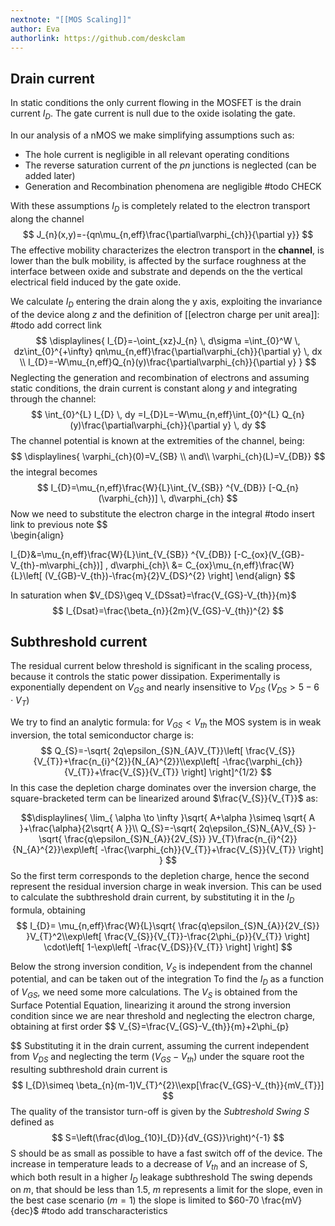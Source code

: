 ```yaml
---
nextnote: "[[MOS Scaling]]"
author: Eva
authorlink: https://github.com/deskclam
---
```

## Drain current

In static conditions the only current flowing in the MOSFET is the drain current $I_{D}$. The gate current is null due to the oxide isolating the gate.

In our analysis of a nMOS we make simplifying assumptions such as:
- The hole current is negligible in all relevant operating conditions
- The reverse saturation current of the *pn* junctions is neglected (can be added later)
- Generation and Recombination phenomena are negligible 
#todo CHECK

With these assumptions $I_{D}$ is completely related to the electron transport along the channel
$$ 
J_{n}(x,y)=-{qn\mu_{n,eff}\frac{\partial\varphi_{ch}}{\partial y}}
$$
The effective mobility characterizes the electron transport in the **channel**, is lower than the bulk mobility, is affected by the surface roughness at the interface between oxide and substrate and depends on the the vertical electrical field induced by the gate oxide.

We calculate $I_{D}$ entering the drain along the y axis, exploiting the invariance of the device along *z* and the definition of [[electron charge per unit area]]: 
#todo add correct link
$$ 
\displaylines{
I_{D}=-\oint_{xz}J_{n}  \, d\sigma =\int_{0}^W  \, dz\int_{0}^{+\infty} qn\mu_{n,eff}\frac{\partial\varphi_{ch}}{\partial y} \, dx \\
I_{D}=-W\mu_{n,eff}Q_{n}(y)\frac{\partial\varphi_{ch}}{\partial y}
}
$$ Neglecting the generation and recombination of electrons and assuming static conditions, the drain current is constant along *y* and integrating through the channel:
$$ 
\int_{0}^{L} I_{D} \, dy =I_{D}L=-W\mu_{n,eff}\int_{0}^{L} Q_{n}(y)\frac{\partial\varphi_{ch}}{\partial y}   \, dy
$$
The channel potential is known at the extremities of the channel, being:
$$ \displaylines{
\varphi_{ch}(0)=V_{SB} \\
and\\
\varphi_{ch}(L)=V_{DB}}
$$
the integral becomes
$$ 
I_{D}=\mu_{n,eff}\frac{W}{L}\int_{V_{SB}} ^{V_{DB}} [-Q_{n}(\varphi_{ch})] \, d\varphi_{ch} 
$$ 
Now we need to substitute the electron charge in the integral #todo insert link to previous note
$$  
\begin{align}

I_{D}&=\mu_{n,eff}\frac{W}{L}\int_{V_{SB}} ^{V_{DB}} [-C_{ox}(V_{GB}-V_{th}-m\varphi_{ch})] \, d\varphi_{ch}\\ 
&= C_{ox}\mu_{n,eff}\frac{W}{L}\left[ (V_{GB}-V_{th})-\frac{m}{2}V_{DS}^{2} \right]
\end{align}
$$

In saturation when $V_{DS}\geq V_{DSsat}=\frac{V_{GS}-V_{th}}{m}$
$$ 
I_{Dsat}=\frac{\beta_{n}}{2m}(V_{GS}-V_{th})^{2}
$$
## Subthreshold current

The residual current below threshold is significant in the scaling process, because it controls the static power dissipation.
Experimentally is exponentially dependent on $V_{GS}$ and nearly insensitive to $V_{DS}$ ($V_{DS}>5-6 \cdot V_{T}$)

We try to find an analytic formula: for $V_{GS}<V_{th}$ the MOS system is in weak inversion, the total semiconductor charge is:
$$ 
Q_{S}=-\sqrt{ 2q\epsilon_{S}N_{A}V_{T}}\left[ \frac{V_{S}}{V_{T}}+\frac{n_{i}^{2}}{N_{A}^{2}}\\exp\left[ -\frac{\varphi_{ch}}{V_{T}}+\frac{V_{S}}{V_{T}} \right] \right]^{1/2}
$$ In this case the depletion charge dominates over the inversion charge, the square-bracketed term can be linearized around $\frac{V_{S}}{V_{T}}$ as:

$$\displaylines{
\lim_{ \alpha \to \infty }\sqrt{ A+\alpha  }\simeq \sqrt{ A }+\frac{\alpha}{2\sqrt{ A }}\\  
Q_{S}=-\sqrt{ 2q\epsilon_{S}N_{A}V_{S} }-\sqrt{ \frac{q\epsilon_{S}N_{A}}{2V_{S}} }V_{T}\frac{n_{i}^{2}}{N_{A}^{2}}\exp\left[ -\frac{\varphi_{ch}}{V_{T}}+\frac{V_{S}}{V_{T}} \right]
}
$$
So the first term corresponds to the depletion charge, hence the second represent the residual inversion charge in weak inversion.
This can be used to calculate the subthreshold drain current, by substituting it in the $I_{D}$ formula, obtaining
$$ 
I_{D}= \mu_{n,eff}\frac{W}{L}\sqrt{ \frac{q\epsilon_{S}N_{A}}{2V_{S}} }V_{T}^2\\exp\left[ \frac{V_{S}}{V_{T}}-\frac{2\phi_{p}}{V_{T}} \right] \cdot\left[ 1-\exp\left[ -\frac{V_{DS}}{V_{T}} \right] \right]
$$

Below the strong inversion condition, $V_{S}$ is independent from the channel potential, and can be taken out of the integration
To find the $I_{D}$ as a function of $V_{GS}$, we need some more calculations. The $V_{S}$ is obtained from the Surface Potential Equation, linearizing it around the strong inversion condition since we are near threshold and neglecting the electron charge, obtaining at first order
$$ 
V_{S}=\frac{V_{GS}-V_{th}}{m}+2\phi_{p}

$$
Substituting it in the drain current, assuming the current independent from $V_{DS}$ and neglecting the term $(V_{GS}-V_{th})$ under the square root the resulting subthreshold drain current is
$$ 
I_{D}\simeq \beta_{n}(m-1)V_{T}^{2}\\exp[\frac{V_{GS}-V_{th}}{mV_{T}}]
$$
The quality of the transistor turn-off is given by the *Subtreshold Swing S* defined as
$$ 
S=\left(\frac{d\log_{10}I_{D}}{dV_{GS}}\right)^{-1}
$$ S should be as small as possible to have a fast switch off of the device.
The increase in temperature leads to a decrease of $V_{th}$ and an increase of S, which both result in a higher $I_{D}$ leakage subthreshold 
The swing depends on $m$, that should be less than 1.5, $m$ represents a limit for the slope, even in the best case scenario ($m=1$) the slope is limited to $60-70 \frac{mV}{dec}$
#todo add transcharacteristics